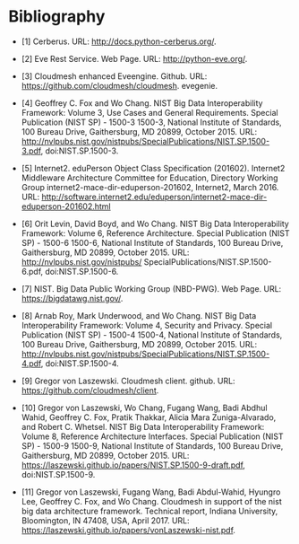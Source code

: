 # Bibliography

* [1] Cerberus. URL: <http://docs.python-cerberus.org/>.

* [2] Eve Rest Service. Web Page. URL: <http://python-eve.org/>.

* [3] Cloudmesh enhanced Eveengine. Github. URL:
  <https://github.com/cloudmesh/cloudmesh>. evegenie.

* [4] Geoffrey C. Fox and Wo Chang. NIST Big Data Interoperability
  Framework: Volume 3, Use Cases and General Requirements. Special
  Publication (NIST SP) - 1500-3 1500-3, National Institute of Standards,
  100 Bureau Drive, Gaithersburg, MD 20899, October 2015. URL:
  <http://nvlpubs.nist.gov/nistpubs/SpecialPublications/NIST.SP.1500-3.pdf>, doi:NIST.SP.1500-3.

* [5] Internet2. eduPerson Object Class Specification (201602).
  Internet2 Middleware Architecture Committee for Education, Directory
  Working Group internet2-mace-dir-eduperson-201602, Internet2,
  March 2016.
  URL: <http://software.internet2.edu/eduperson/internet2-mace-dir-eduperson-201602.html>

* [6] Orit Levin, David Boyd, and Wo Chang. NIST Big Data
  Interoperability Framework: Volume 6, Reference Architecture. Special
  Publication (NIST SP) - 1500-6 1500-6, National Institute of Standards,
  100 Bureau Drive, Gaithersburg, MD 20899, October 2015. URL:
  <http://nvlpubs.nist.gov/nistpubs/>
  SpecialPublications/NIST.SP.1500-6.pdf, doi:NIST.SP.1500-6.

* [7] NIST. Big Data Public Working Group (NBD-PWG). Web Page. URL:
  <https://bigdatawg.nist.gov/>.

* [8] Arnab Roy, Mark Underwood, and Wo Chang. NIST Big Data
  Interoperability Framework: Volume 4, Security and Privacy. Special
  Publication (NIST SP) - 1500-4 1500-4, National Institute of Standards,
  100 Bureau Drive, Gaithersburg, MD 20899, October 2015. URL:
  <http://nvlpubs.nist.gov/nistpubs/SpecialPublications/NIST.SP.1500-4.pdf>, doi:NIST.SP.1500-4.

* [9] Gregor von Laszewski. Cloudmesh client. github. URL:
  <https://github.com/cloudmesh/client>.

* [10] Gregor von Laszewski, Wo Chang, Fugang Wang, Badi Abdhul Wahid,
  Geoffrey C. Fox, Pratik Thakkar, Alicia Mara Zuniga-Alvarado, and Robert
  C. Whetsel. NIST Big Data Interoperability Framework: Volume 8,
  Reference Architecture Interfaces. Special Publication (NIST SP) -
  1500-9 1500-9, National Institute of Standards, 100 Bureau Drive,
  Gaithersburg, MD 20899, October 2015.
  URL: <https://laszewski.github.io/papers/NIST.SP.1500-9-draft.pdf>, doi:NIST.SP.1500-9.

* [11] Gregor von Laszewski, Fugang Wang, Badi Abdul-Wahid, Hyungro Lee,
  Geoffrey C. Fox, and Wo Chang. Cloudmesh in support of the nist big data
  architecture framework. Technical report, Indiana University,
  Bloomington, IN 47408, USA, April 2017. URL:
  <https://laszewski.github.io/papers/vonLaszewski-nist.pdf>.

